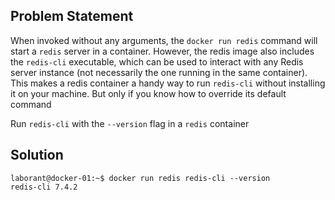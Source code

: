 ## Problem Statement

When invoked without any arguments, the `docker run redis` command will start a `redis` server in a container. However, the redis image also includes the `redis-cli` executable, which can be used to interact with any Redis server instance (not necessarily the one running in the same container). This makes a redis container a handy way to run `redis-cli` without installing it on your machine. But only if you know how to override its default command

Run `redis-cli` with the `--version` flag in a `redis` container

## Solution

```
laborant@docker-01:~$ docker run redis redis-cli --version
redis-cli 7.4.2
```


